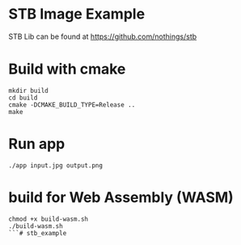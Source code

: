 # STB Image Example
STB Lib can be found at https://github.com/nothings/stb

# Build with cmake
```
mkdir build
cd build
cmake -DCMAKE_BUILD_TYPE=Release ..
make
```
# Run app
```
./app input.jpg output.png
```
# build for Web Assembly (WASM)
```
chmod +x build-wasm.sh
./build-wasm.sh
```# stb_example
